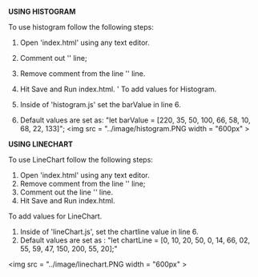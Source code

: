 <b> USING HISTOGRAM </b>

To use histogram follow the following steps:

1) Open 'index.html' using any text editor.
2) Comment out '<script src = 'lineChart.js'></script>' line;
3) Remove comment from the line '<script src = 'histogram.js'></script>' line.
4) Hit Save and Run index.html.
'
To add values for Histogram.

1) Inside of 'histogram.js' set the barValue in line 6.
2) Default values are set as: "let barValue = [220, 35, 50, 100, 66, 58, 10, 68, 22, 133]";
<img src = "../image/histogram.PNG width = "600px" >

<b> USING LINECHART </b>

To use LineChart follow the following steps:

1) Open 'index.html' using any text editor.
2) Remove comment from the line '<script src = 'lineChart.js'></script>' line;
3) Comment out the line '<script src = 'histogram.js'></script>' line.
4) Hit Save and Run index.html.

To add values for LineChart.

1) Inside of 'lineChart.js', set the chartline value in line 6.
2) Default values are set as : "let chartLine = [0, 10, 20, 50, 0, 14, 66, 02, 55, 59, 47, 150, 200, 55, 20];"

<img src = "../image/linechart.PNG width = "600px" >

